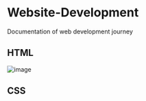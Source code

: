 # Website-Development
Documentation of web development journey

## HTML
![image](https://user-images.githubusercontent.com/115589219/211739981-e13c94ce-56f5-432a-af10-752bf2a6adc0.png)

## CSS 
